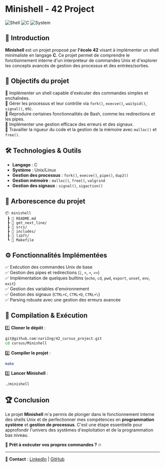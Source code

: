 # Minishell - 42 Project

![Shell](https://img.shields.io/badge/Shell-Bash-blue?style=for-the-badge&logo=gnu-bash)
![C](https://img.shields.io/badge/Language-C-red?style=for-the-badge&logo=c)
![System](https://img.shields.io/badge/System-Unix-green?style=for-the-badge&logo=linux)

## 🚀 Introduction

**Minishell** est un projet proposé par **l'école 42** visant à implémenter un shell minimaliste en langage **C**. Ce projet permet de comprendre le fonctionnement interne d'un interpréteur de commandes Unix et d'explorer les concepts avancés de gestion des processus et des entrées/sorties.

## 📌 Objectifs du projet

🔹 Implémenter un shell capable d'exécuter des commandes simples et enchaînées.  
🔹 Gérer les processus et leur contrôle via `fork()`, `execve()`, `waitpid()`, `signal()`, etc.  
🔹 Reproduire certaines fonctionnalités de Bash, comme les redirections et les pipes.  
🔹 Implémenter une gestion efficace des erreurs et des signaux.  
🔹 Travailler la rigueur du code et la gestion de la mémoire avec `malloc()` et `free()`.

## 🛠️ Technologies & Outils

- **Langage** : C  
- **Système** : Unix/Linux  
- **Gestion des processus** : `fork()`, `execve()`, `pipe()`, `dup2()`  
- **Gestion mémoire** : `malloc()`, `free()`, `valgrind`  
- **Gestion des signaux** : `signal()`, `sigaction()`  

## 📂 Arborescence du projet

```
📦 minishell
 ┣ 📜 README.md
 ┣ 📜 get_next_line/
 ┣ 📜 srcs/
 ┣ 📜 includes/
 ┣ 📜 libft/
 ┗ 📜 Makefile
```

## ⚙️ Fonctionnalités Implémentées

✅ Exécution des commandes Unix de base  
✅ Gestion des pipes et redirections (`|`, `<`, `>`, `>>`)  
✅ Implémentation de quelques builtins (`echo`, `cd`, `pwd`, `export`, `unset`, `env`, `exit`)  
✅ Gestion des variables d'environnement  
✅ Gestion des signaux (`CTRL+C`, `CTRL+D`, `CTRL+\`)  
✅ Parsing robuste avec une gestion des erreurs avancée  

## 📌 Compilation & Exécution

1️⃣ **Cloner le dépôt** :
```bash
git@github.com:nariIng/42_cursus_project.git
cd cursus/Minishell
```

2️⃣ **Compiler le projet** :
```bash
make
```

3️⃣ **Lancer Minishell** :
```bash
./minishell
```

## 🏆 Conclusion

Le projet **Minishell** m'a permis de plonger dans le fonctionnement interne des shells Unix et de perfectionner mes compétences en **programmation système** et **gestion de processus**. C'est une étape essentielle pour approfondir l'univers des systèmes d'exploitation et de la programmation bas niveau.

🐚 **Prêt à exécuter vos propres commandes ?** 🔥

---

🔗 **Contact** : [LinkedIn](www.linkedin.com/in/emmanuela-narindranjanahary-7194272a7) | [GitHub](https://github.com/nariIng/)

